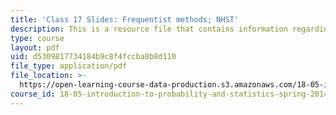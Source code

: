 ```yaml
---
title: 'Class 17 Slides: Frequentist methods; NHST'
description: This is a resource file that contains information regarding class 17.
type: course
layout: pdf
uid: d5309817734184b9c8f4fccba8b8d110
file_type: application/pdf
file_location: >-
  https://open-learning-course-data-production.s3.amazonaws.com/18-05-introduction-to-probability-and-statistics-spring-2014/d5309817734184b9c8f4fccba8b8d110_MIT18_05S14_class17_slides.pdf
course_id: 18-05-introduction-to-probability-and-statistics-spring-2014
---
```

